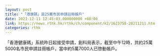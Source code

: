 ```yaml
---
layout: post
title: "「港康碼」逾25萬市民申請註冊帳戶"
date: 2021-12-11 12:45:03.000000000 +08:00
link: https://news.rthk.hk/rthk/ch/component/k2/1623758-20211211.htm
categories: rthk
---
```


「香港健康碼」系統昨日起接受申請，創科局表示，截至中午12時，共約25萬5000名市民申請註冊帳戶，當中約5萬7000人已啓動帳戶。
